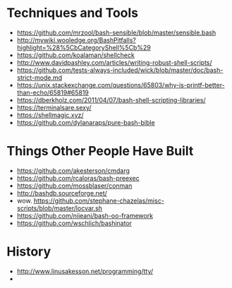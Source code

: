 # Techniques and Tools
- https://github.com/mrzool/bash-sensible/blob/master/sensible.bash
- http://mywiki.wooledge.org/BashPitfalls?highlight=%28%5CbCategoryShell%5Cb%29
- https://github.com/koalaman/shellcheck
- http://www.davidpashley.com/articles/writing-robust-shell-scripts/
- https://github.com/tests-always-included/wick/blob/master/doc/bash-strict-mode.md
- https://unix.stackexchange.com/questions/65803/why-is-printf-better-than-echo/65819#65819
- https://dberkholz.com/2011/04/07/bash-shell-scripting-libraries/
- https://terminalsare.sexy/
- https://shellmagic.xyz/
- https://github.com/dylanaraps/pure-bash-bible

# Things Other People Have Built
- https://github.com/akesterson/cmdarg
- https://github.com/rcaloras/bash-preexec
- https://github.com/mossblaser/conman
- http://bashdb.sourceforge.net/
- wow. https://github.com/stephane-chazelas/misc-scripts/blob/master/locvar.sh
- https://github.com/niieani/bash-oo-framework
- https://github.com/wschlich/bashinator

# History
- http://www.linusakesson.net/programming/tty/
-
